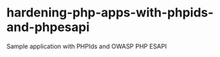 hardening-php-apps-with-phpids-and-phpesapi
===========================================

Sample application with PHPIds and OWASP PHP ESAPI
